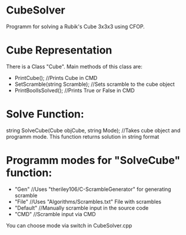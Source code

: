 # CubeSolver
Programm for solving a Rubik's Cube 3x3x3 using CFOP.

# Cube Representation
There is a Class "Cube".
Main methods of this class are:
- PrintCube(); //Prints Cube in CMD
- SetScramble(string Scramble); //Sets scramble to the cube object
- PrintBoolIsSolved(); //Prints True or False in CMD

# Solve Function:
string SolveCube(Cube objCube, string Mode); //Takes cube object and programm mode. This function returns solution in string format

# Programm modes for "SolveCube" function:
- "Gen" //Uses "theriley106/C-ScrambleGenerator" for generating scramble
- "File" //Uses "Algorithms/Scrambles.txt" File with scrambles
- "Default" //Manually scramble input in the source code
- "CMD" //Scramble input via CMD

You can choose mode via switch in CubeSolver.cpp
